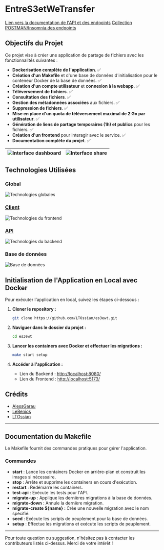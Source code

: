 # EntreS3etWeTransfer

[Lien vers la documentation de l'API et des endpoints](./packages/api/README.md)
[Collection POSTMAN/Insomnia des endpoints](./documentation/es3ewt.postman_collection.json)

## Objectifs du Projet

Ce projet vise à créer une application de partage de fichiers avec les fonctionnalités suivantes :

- **Dockerisation complète de l'application**. ✅
- **Création d'un Makefile** et d'une base de données d'initialisation pour le conteneur Docker de la base de données. ✅
- **Création d'un compte utilisateur** et **connexion à la webapp**. ✅
- **Téléversement de fichiers**. ✅
- **Consultation des fichiers**. ✅
- **Gestion des métadonnées associées** aux fichiers. ✅
- **Suppression de fichiers**. ✅
- **Mise en place d'un quota de téléversement maximal de 2 Go par utilisateur**. ✅
- **Génération de liens de partage temporaires (1h) et publics** pour les fichiers. ✅
- **Création d'un frontend** pour interagir avec le service. ✅
- **Documentation complète du projet**. ✅

| ![Interface dashboard](https://github.com/user-attachments/assets/e4b78157-839e-40a7-914d-014bedb98d49) | ![Interface share](https://github.com/user-attachments/assets/d27744c4-914d-42c1-8e8c-0d2e92b49dcd) |
| :-----------------------------------------------------------------------------------------------------: | :-------------------------------------------------------------------------------------------------: |

## Technologies Utilisées

### Global

![Technologies globales](https://skillicons.dev/icons?i=docker,git,typescript)

### [Client](./packages/client/README.md)

![Technologies du frontend](https://skillicons.dev/icons?i=vite,react)

### [API](./packages/api/README.md)

![Technologies du backend](https://skillicons.dev/icons?i=nodejs,express)

### Base de données

![Base de données](https://skillicons.dev/icons?i=postgres,minio)

## Initialisation de l'Application en Local avec Docker

Pour exécuter l'application en local, suivez les étapes ci-dessous :

1. **Cloner le repository :**

   ```bash
   git clone https://github.com/LTOssian/es3ewt.git
   ```

2. **Naviguer dans le dossier du projet :**

   ```bash
   cd es3ewt
   ```

3. **Lancer les containers avec Docker et effectuer les migrations :**

   ```bash
   make start setup
   ```

4. **Accéder à l'application :**
   - Lien du Backend : [http://localhost:8080/](http://localhost:8080/)
   - Lien du Frontend : [http://localhost:5173/](http://localhost:5173/)

## Crédits

- [AlessGarau](https://github.com/AlessGarau)
- [LeBenjos](https://github.com/LeBenjos)
- [LTOssian](https://github.com/LTOssian)

---

## Documentation du Makefile

Le Makefile fournit des commandes pratiques pour gérer l'application.

### Commandes

- **start** : Lance les containers Docker en arrière-plan et construit les images si nécessaire.
- **stop** : Arrête et supprime les containers en cours d'exécution.
- **restart** : Redémarre les containers.
- **test-api** : Exécute les tests pour l'API.
- **migrate-up** : Applique les dernières migrations à la base de données.
- **migrate-down** : Annule la dernière migration.
- **migrate-create ${name}** : Crée une nouvelle migration avec le nom spécifié.
- **seed** : Exécute les scripts de peuplement pour la base de données.
- **setup** : Effectue les migrations et exécute les scripts de peuplement.

---

Pour toute question ou suggestion, n'hésitez pas à contacter les contributeurs listés ci-dessus. Merci de votre intérêt !
